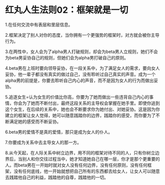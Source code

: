 # 红丸人生法则02：框架就是一切
1.在任何交流中有表层和里层信息。  

2.框架决定了别人对你的态度，当你拥有一个更强势的框架时，对方就会被你主导行为。  

3.在两性中，女人会为了alpha男人打破规则，却会为beta男人立规则，她们不会为beta男妥协自己的规则，但她们会为alpha男打破自己的原则。   

4.beta男在上班时要向领导妥协，在一段关系中，为了满足女人的需求，要向女人妥协，他一辈子都没有真实的做过自己，没有聆听过自己真实的声音。成为一个alpha男的前提是，你要去聆听自己内心的声音，而不是因为女人的行为而做出妥协。   

5.追逐女生=认为女生的价值比你高，你要为了她而做出一些违背自己内心的事情，你会为了她而不断付出，最终这段关系的主导权会掌握在她手里。即使你追到这个女生，在后续的关系中，她也会不断要求你为她付出、对她妥协。这是因为你建立的框架让女人觉得，她可以随意践踏你的边界，践踏你的感受，而你要为了不断满足她的感受而不断妥协。

6.beta男的爱情不是真的爱情，那只是成为女人的仆人。   

7.你要成为关系中去主导女人的那一方。   

8.从今天起，在人际关系中树立边界，用不同的框架对待不同的人，只有你树立边界后，当别人和你交往过程当中，她才知道她自己在哪一层，你才是那个更重要的人。而beta男在一开始时就对女人没有任何边界，没有任何原则，没有任何框架，没有任何底线，他一开始就想把自己所有的东西都去给女人，让女人可以随意去践踏他自己的利益，践踏他的自尊，践踏他的一切。
